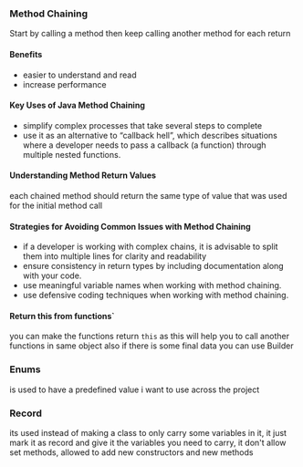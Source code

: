 ### Method Chaining
Start by calling a method then keep calling another method for each return 

#### Benefits
- easier to understand and read
- increase performance

#### Key Uses of Java Method Chaining
- simplify complex processes that take several steps to complete
- use it as an alternative to “callback hell”, which describes situations where a developer needs to pass a callback (a function) through multiple nested functions.

#### Understanding Method Return Values
each chained method should return the same type of value that was used for the initial method call

#### Strategies for Avoiding Common Issues with Method Chaining
- if a developer is working with complex chains, it is advisable to split them into multiple lines for clarity and readability
- ensure consistency in return types by including documentation along with your code.
- use meaningful variable names when working with method chaining.
- use defensive coding techniques when working with method chaining.

#### Return this from functions`
you can make the functions return `this` as this will help you to call another functions in same object 
also if there is some final data you can use Builder 

### Enums
is used to have a predefined value i want to use across the project

### Record
its used instead of making a class to only carry some variables in it, it just mark it as record and give it the variables you need to carry, it don't allow set methods, allowed to add new constructors and new methods
